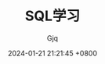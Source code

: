 ---
layout: post
author: Gjq
title: "SQL学习"
date: 2024-01-21 21:21:45 +0800
categories: learn SQL
tags: [Learn SQL ]
---